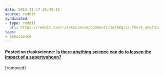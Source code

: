 ```yaml
---
date: 2013-11-17 20:44:15
source: reddit
syndicated:
- type: reddit
  url: https://reddit.com/r/askscience/comments/1qtk8q/is_there_anything_science_can_do_to_lessen_the/
tags:
- askscience
---
```


#### Posted on r/askscience: [Is there anything science can do to lessen the impact of a supertyphoon?](https://reddit.com/r/askscience/comments/1qtk8q/is_there_anything_science_can_do_to_lessen_the/)

[removed]